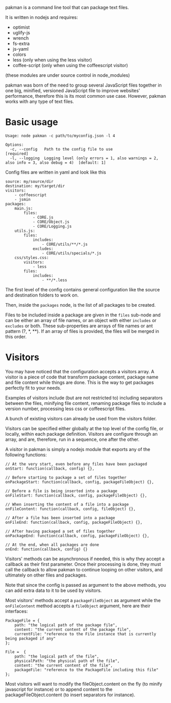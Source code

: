 pakman is a command line tool that can package text files.

It is written in nodejs and requires:

- optimist
- uglify-js
- wrench
- fs-extra
- js-yaml
- colors
- less (only when using the less visitor)
- coffee-script (only when using the coffeescript visitor)

(these modules are under source control in node_modules)

pakman was born of the need to group several JavaScript files together in one big, minified, versioned JavaScript file to improve websites' performance, therefore this is its most common use case. However, pakman works with any type of text files.

Basic usage
===========

	Usage: node pakman -c path/to/myconfig.json -l 4

	Options:
	  -c, --config   Path to the config file to use                                                     [required]
	  -l, --logging  Logging level (only errors = 1, also warnings = 2, also info = 3, also debug = 4)  [default: 1]

Config files are written in yaml and look like this

	source: my/source/dir
	destination: my/target/dir
	visitors:
	    - coffeescript
	    - jsmin
	packages:
	    main.js:
	        files:
	            - CORE.js
	            - CORE/Object.js
	            - CORE/Logging.js
	    utils.js:
	        files:
	            includes:
	                - CORE/utils/**/*.js
	            excludes:
	            	- CORE/utils/specials/*.js
	    css/styles.css:
	        visitors:
	            - less
	        files:
	            includes:
	                - **/*.less

The first level of the config contains general configuration like the source and destination folders to work on.

Then, inside the `packages` node, is the list of all packages to be created.

Files to be included inside a package are given in the `files` sub-node and can be either an array of file names, or an object with either `includes` or `excludes` or both. These sub-properties are arrays of file names or ant pattern (?, *, **). If an array of files is provided, the files will be merged in this order.

Visitors
========

You may have noticed that the configuration accepts a visitors array. A visitor is a piece of code that transform package content, package name and file content while things are done. This is the way to get packages perfectly fit to your needs.

Examples of visitors include (but are not restricted to) including separators between the files, minifying file content, renaming package files to include a version number, processing less css or coffeescript files.

A bunch of existing visitors can already be used from the visitors folder.

Visitors can be specified either globally at the top level of the config file, or locally, within each package definition. Visitors are configure through an array, and are, therefore, run in a sequence, one after the other.

A visitor in pakman is simply a nodejs module that exports any of the following functions:

	// At the very start, even before any files have been packaged
	onStart: function(callback, config) {},

	// Before starting to package a set of files together
	onPackageStart: function(callback, config, packageFileObject) {},

	// Before a file is being inserted into a package
	onFileStart: function(callback, config, packageFileObject) {},

	// When inserting the content of a file into a package
	onFileContent: function(callback, config, fileObject) {},

	// After a file has been inserted into a package
	onFileEnd: function(callback, config, packageFileObject) {},

	// After having packaged a set of files together
	onPackageEnd: function(callback, config, packageFileObject) {},

	// At the end, when all packages are done
	onEnd: function(callback, config) {}

Visitors' methods can be asynchronous if needed, this is why they accept a callback as their first parameter. Once their processing is done, they must call the callback to allow pakman to continue looping on other visitors, and ultimately on other files and packages.

Note that since the config is passed as argument to the above methods, you can add extra data to it to be used by visitors.

Most visitors' methods accept a `packageFileObject` as argument while the `onFileContent` method accepts a `fileObject` argument, here are their interfaces:

	PackageFile = {
	    path: "the logical path of the package file",
	    content: "the current content of the package file",
	    currentFile: "reference to the File instance that is currently being packaged if any"
	};

	File =  {
	    path: "the logical path of the file",
	    physicalPath: "the physical path of the file",
	    content: "the current content of the file",
	    packageFile: "reference to the PackageFile including this file"
	};

Most visitors will want to modify the fileObject.content on the fly (to minify javascript for instance) or to append content to the packageFileObject.content (to insert separators for instance).